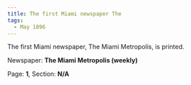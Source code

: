 ```yaml
---  
title: The first Miami newspaper The  
tags:  
  - May 1896 
---  
```

 
The first Miami newspaper, The Miami Metropolis, is printed.  
  
Newspaper: **The Miami Metropolis (weekly)**  
  
Page: **1**, Section: **N/A** 
